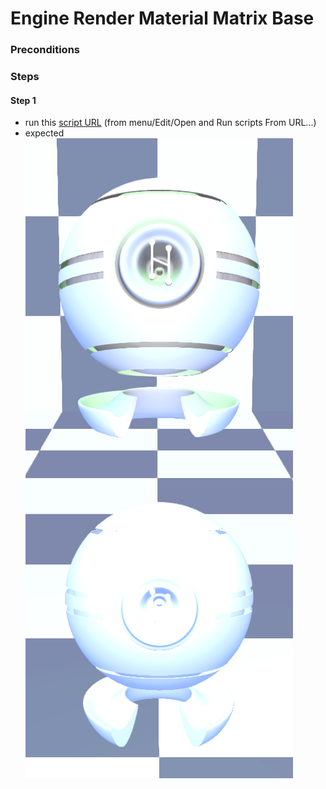 # Engine Render Material Matrix Base

### Preconditions

### Steps

#### Step 1
- run this [script URL](./base.js?raw=true) (from menu/Edit/Open and Run scripts From URL...)
- expected ![](./base.png)

 